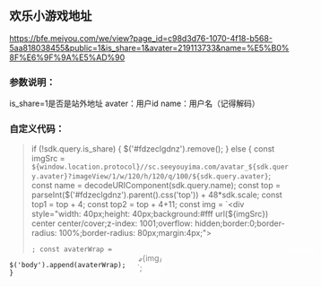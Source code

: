 ##  欢乐小游戏地址
https://bfe.meiyou.com/we/view?page_id=c98d3d76-1070-4f18-b568-5aa818038455&public=1&is_share=1&avater=219113733&name=%E5%B0%8F%E6%9F%9A%E5%AD%90

### 参数说明：
 is_share=1是否是站外地址
avater：用户id
name：用户名（记得解码）

### 自定义代码：
>   if (!sdk.query.is_share) {
    $('#fdzeclgdnz').remove();
    } else {
    const imgSrc = `${window.location.protocol}//sc.seeyouyima.com/avatar_${sdk.query.avater}?imageView/1/w/120/h/120/q/100/${sdk.query.avater}`;
    const name = decodeURIComponent(sdk.query.name);
    const top = parseInt($('#fdzeclgdnz').parent().css('top')) + 48*sdk.scale;
    const top1 = top + 4;
    const top2 = top + 4+11;
    const img = `<div style="width: 40px;height: 40px;background:#fff url(${imgSrc}) center center/cover;z-index: 1001;overflow: hidden;border:0;border-radius: 100%;border-radius: 80px;margin:4px;"></div><div style="z-index: 100;text-align: center;color: #fff;position: absolute; top: ${top2}px;font-size: 12px;width: 100%;">${name}</div>`;
    const avaterWrap = `<div style="width: 48px;height: 48px;border-radius:100%;overflow:hidden;position: absolute;top: ${top}px;left:50%;margin-left:-24px;z-index: 100;"><div class="bg" style="width: 100%;height:100%;overflow:hidden;background:rgba(255,255,255,1);opacity:0.2;position:absolute;top:0;left:0;"></div>${img}<div>`;


    $('body').append(avaterWrap);
    }
